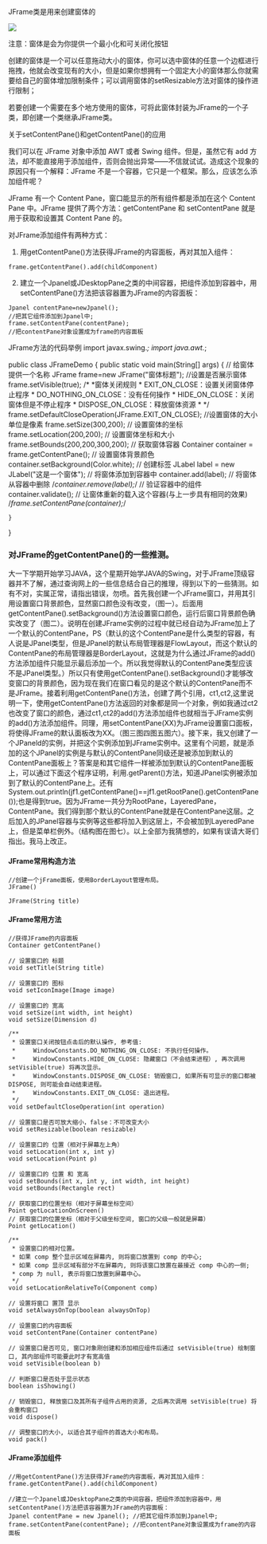 JFrame类是用来创建窗体的

![](../../images/JFrame_1.png)

注意：窗体是会为你提供一个最小化和可关闭化按钮

创建的窗体是一个可以任意拖动大小的窗体，你可以选中窗体的任意一个边框进行拖拽，他就会改变现有的大小，但是如果你想拥有一个固定大小的窗体那么你就需要给自己的窗体增加限制条件；可以调用窗体的setResizable方法对窗体的操作进行限制；

若要创建一个需要在多个地方使用的窗体，可将此窗体封装为JFrame的一个子类，即创建一个类继承JFrame类。

关于setContentPane()和getContentPane()的应用

我们可以在 JFrame 对象中添加 AWT 或者 Swing 组件。但是，虽然它有 add 方法，却不能直接用于添加组件，否则会抛出异常——不信就试试。造成这个现象的原因只有一个解释：JFrame 不是一个容器，它只是一个框架。那么，应该怎么添加组件呢？

JFrame 有一个 Content Pane，窗口能显示的所有组件都是添加在这个 Content Pane 中。JFrame 提供了两个方法：getContentPane 和 setContentPane 就是用于获取和设置其 Content Pane 的。

对JFrame添加组件有两种方式：

1) 用getContentPane()方法获得JFrame的内容面板，再对其加入组件：
```
frame.getContentPane().add(childComponent)
```
2) 建立一个Jpanel或JDesktopPane之类的中间容器，把组件添加到容器中，用setContentPane()方法把该容器置为JFrame的内容面板：
```
Jpanel contentPane=newJpanel();    
//把其它组件添加到Jpanel中;     
frame.setContentPane(contentPane); 
//把contentPane对象设置成为frame的内容面板
```
JFrame方法的代码举例
import javax.swing.*;
import java.awt.*;
 
public class JFrameDemo {
    public static void main(String[] args) {
        // 给窗体提供一个名称
        JFrame frame=new JFrame("窗体标题");
        //设置是否展示窗体
        frame.setVisible(true);
        /*
        *窗体关闭规则
        * EXIT_ON_CLOSE：设置关闭窗体停止程序
        * DO_NOTHING_ON_CLOSE：没有任何操作
        * HIDE_ON_CLOSE：关闭窗体但是不停止程序
        * DISPOSE_ON_CLOSE：释放窗体资源
        * */
        frame.setDefaultCloseOperation(JFrame.EXIT_ON_CLOSE);
        //设置窗体的大小 单位是像素
        frame.setSize(300,200);
        // 设置窗体的坐标
        frame.setLocation(200,200);
        // 设置窗体坐标和大小
        frame.setBounds(200,200,300,200);
        // 获取窗体容器
        Container container = frame.getContentPane();
        // 设置窗体背景颜色
        container.setBackground(Color.white);
        // 创建标签
        JLabel label = new JLabel("这是一个窗体");
        // 将窗体添加到容器中
        container.add(label);
        // 将窗体从容器中删除
        /*container.remove(label);*/
        // 验证容器中的组件
        container.validate();
        // 让窗体重新的载入这个容器(与上一步具有相同的效果)
        /*frame.setContentPane(container);*/
 
    }
}

### 对JFrame的getContentPane()的一些推测。
大一下学期开始学习JAVA，这个星期开始学JAVA的Swing，对于JFrame顶级容器并不了解，通过查询网上的一些信息结合自己的推理，得到以下的一些猜测。如有不对，实属正常，请指出错误，勿喷。首先我创建一个JFrame窗口，并用其引用设置窗口背景颜色，显然窗口颜色没有改变，（图一）。后面用getContentPane().setBackground()方法设置窗口颜色，运行后窗口背景颜色确实改变了（图二）。说明在创建JFrame实例的过程中就已经自动为JFrame加上了一个默认的ContentPane，PS（默认的这个ContentPane是什么类型的容器，有人说是JPanel类型，但是JPanel的默认布局管理器是FlowLayout，而这个默认的ContentPane的布局管理器是BorderLayout，这就是为什么通过JFrame的add()方法添加组件只能显示最后添加一个。所以我觉得默认的ContentPane类型应该不是JPanel类型。）所以只有使用getContentPane().setBackground()才能够改变窗口的背景颜色，因为现在我们在窗口看见的是这个默认的ContentPane而不是JFrame。接着利用getContentPane()方法，创建了两个引用，ct1,ct2,这里说明一下，使用getContentPane()方法返回的对象都是同一个对象，例如我通过ct2也改变了窗口的颜色，通过ct1,ct2的add()方法添加组件也就相当于JFrame实例的add()方法添加组件。同理，用setContentPane(XX)为JFrame设置窗口面板，将使得JFrame的默认面板改为XX。（图三图四图五图六）。接下来，我又创建了一个JPaneld的实例，并把这个实例添加到JFrame实例中。这里有个问题，就是添加的这个JPanel的实例是与默认的ContentPane同级还是被添加到默认的ContentPane面板上？答案是和其它组件一样被添加到默认的ContentPane面板上，可以通过下面这个程序证明，利用.getParent()方法，知道JPanel实例被添加到了默认的ContentPane上。还有System.out.println(jf1.getContentPane()==jf1.getRootPane().getContentPane());也是得到true。因为JFrame一共分为RootPane，LayeredPane，ContentPane。我们得到那个默认的ContentPane就是在ContentPane这层。之后加入的JPanel容器与实例等这些都将加入到这层上，不会被加到LayeredPane上，但是菜单栏例外。（结构图在图七）。以上全部为我猜想的，如果有误请大哥们指出。我马上改正。

#### JFrame常用构造方法
```
//创建一个jFrame面板，使用BorderLayout管理布局。
JFrame()

JFrame(String title)
```

#### JFrame常用方法
```
//获得JFrame的内容面板
Container getContentPane()

// 设置窗口的 标题
void setTitle(String title)

// 设置窗口的 图标
void setIconImage(Image image)

// 设置窗口的 宽高
void setSize(int width, int height)
void setSize(Dimension d)

/**
 * 设置窗口关闭按钮点击后的默认操作, 参考值:
 *     WindowConstants.DO_NOTHING_ON_CLOSE: 不执行任何操作。
 *     WindowConstants.HIDE_ON_CLOSE: 隐藏窗口（不会结束进程）, 再次调用 setVisible(true) 将再次显示。
 *     WindowConstants.DISPOSE_ON_CLOSE: 销毁窗口, 如果所有可显示的窗口都被 DISPOSE, 则可能会自动结束进程。
 *     WindowConstants.EXIT_ON_CLOSE: 退出进程。
 */
void setDefaultCloseOperation(int operation)

// 设置窗口是否可放大缩小，false：不可改变大小
void setResizable(boolean resizable)

// 设置窗口的 位置（相对于屏幕左上角）
void setLocation(int x, int y)
void setLocation(Point p)

// 设置窗口的 位置 和 宽高
void setBounds(int x, int y, int width, int height)
void setBounds(Rectangle rect)

// 获取窗口的位置坐标（相对于屏幕坐标空间）
Point getLocationOnScreen()
// 获取窗口的位置坐标（相对于父级坐标空间, 窗口的父级一般就是屏幕）
Point getLocation()

/**
 * 设置窗口的相对位置。
 * 如果 comp 整个显示区域在屏幕内, 则将窗口放置到 comp 的中心;
 * 如果 comp 显示区域有部分不在屏幕内, 则将该窗口放置在最接近 comp 中心的一侧;
 * comp 为 null, 表示将窗口放置到屏幕中心。
 */
void setLocationRelativeTo(Component comp)

// 设置将窗口 置顶 显示
void setAlwaysOnTop(boolean alwaysOnTop)

// 设置窗口的内容面板
void setContentPane(Container contentPane)

// 设置窗口是否可见, 窗口对象刚创建和添加相应组件后通过 setVisible(true) 绘制窗口, 其内部组件可能要此时才有宽高值
void setVisible(boolean b)

// 判断窗口是否处于显示状态
boolean isShowing()

// 销毁窗口, 释放窗口及其所有子组件占用的资源, 之后再次调用 setVisible(true) 将会重构窗口
void dispose()

// 调整窗口的大小, 以适合其子组件的首选大小和布局。
void pack()
```

#### JFrame添加组件
```
//用getContentPane()方法获得JFrame的内容面板，再对其加入组件：
frame.getContentPane().add(childComponent)

//建立一个Jpanel或JDesktopPane之类的中间容器，把组件添加到容器中，用setContentPane()方法把该容器置为JFrame的内容面板：
Jpanel contentPane = new Jpanel(); //把其它组件添加到Jpanel中;     
frame.setContentPane(contentPane); //把contentPane对象设置成为frame的内容面板
```
